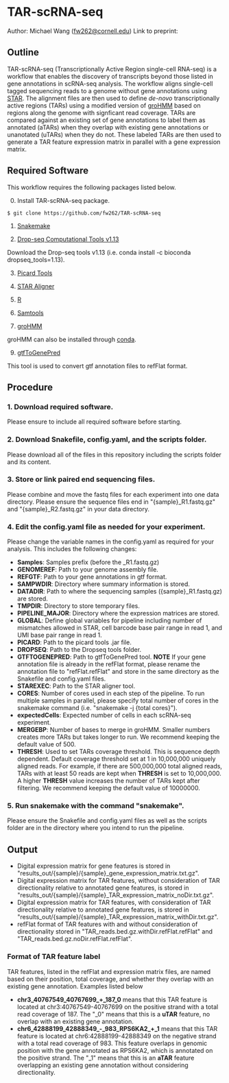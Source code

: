 # TAR-scRNA-seq
Author: Michael Wang (fw262@cornell.edu)
Link to preprint: 

## Outline
TAR-scRNA-seq (Transcriptionally Active Region single-cell RNA-seq) is a workflow that enables the discovery of transcripts beyond those listed in gene annotations in scRNA-seq analysis. The workflow aligns single-cell tagged sequencing reads to a genome without gene annotations using [STAR](https://github.com/alexdobin/STAR). The alignment files are then used to define *de-novo* transcriptionally active regions (TARs) using a modified version of [groHMM](https://github.com/dankoc/groHMM) based on regions along the genome with signficant read coverage. TARs are compared against an existing set of gene annotations to label them as annotated (aTARs) when they overlap with existing gene annotations or unanotated (uTARs) when they do not. These labeled TARs are then used to generate a TAR feature expression matrix in parallel with a gene expression matrix.

## Required Software
This workflow requires the following packages listed below.

0. Install TAR-scRNA-seq package.

```
$ git clone https://github.com/fw262/TAR-scRNA-seq
```

1. [Snakemake](https://snakemake.readthedocs.io/en/stable/)

2. [Drop-seq Computational Tools v1.13](https://github.com/broadinstitute/Drop-seq/releases)

Download the Drop-seq tools v1.13 (i.e. conda install -c bioconda dropseq_tools=1.13).

3. [Picard Tools](https://broadinstitute.github.io/picard/)

4. [STAR Aligner](https://github.com/alexdobin/STAR/releases)

6. [R](https://www.r-project.org/)

7. [Samtools](http://www.htslib.org/)

8. [groHMM](https://bioconductor.org/packages/release/bioc/html/groHMM.html)

groHMM can also be installed through [conda](https://anaconda.org/bioconda/bioconductor-grohmm).

9. [gtfToGenePred](https://bioconda.github.io/recipes/ucsc-gtftogenepred/README.html)

This tool is used to convert gtf annotation files to refFlat format.

## Procedure
### 1. Download required software.

Please ensure to include all required software before starting.

### 2. Download Snakefile, config.yaml, and the scripts folder.

Please download all of the files in this repository including the scripts folder and its content.

### 3. Store or link paired end sequencing files.

Please combine and move the fastq files for each experiment into one data directory. Please ensure the sequence files end in "{sample}\_R1.fastq.gz" and "{sample}\_R2.fastq.gz" in your data directory.

### 4. Edit the config.yaml file as needed for your experiment.

Please change the variable names in the config.yaml as required for your analysis. This includes the following changes:
- **Samples**: Samples prefix (before the \_R1.fastq.gz)
- **GENOMEREF**: Path to your genome assembly file.
- **REFGTF**: Path to your gene annotations in gtf format.
- **SAMPWDIR**: Directory where summary information is stored.
- **DATADIR**: Path to where the sequencing samples ({sample}\_R1.fastq.gz) are stored.
- **TMPDIR**: Directory to store temporary files.
- **PIPELINE_MAJOR**: Directory where the expression matrices are stored.
- **GLOBAL**: Define global variables for pipeline including number of mismatches allowed in STAR, cell barcode base pair range in read 1, and UMI base pair range in read 1.
- **PICARD**: Path to the picard tools .jar file.
- **DROPSEQ**: Path to the Dropseq tools folder.
- **GTFTOGENEPRED**: Path to gtfToGenePred tool. **NOTE** If your gene annotation file is already in the refFlat format, please rename the annotation file to "refFlat.refFlat" and store in the same directory as the Snakefile and config.yaml files.
- **STAREXEC**: Path to the STAR aligner tool.
- **CORES**: Number of cores used in each step of the pipeline. To run multiple samples in parallel, please specify total number of cores in the snakemake command (i.e. "snakemake -j {total cores}").
- **expectedCells**: Expected number of cells in each scRNA-seq experiment.
- **MERGEBP**: Number of bases to merge in groHMM. Smaller numbers creates more TARs but takes longer to run. We recommend keeping the default value of 500.
- **THRESH**: Used to set TARs coverage threshold. This is sequence depth dependent. Default coverage threshold set at 1 in 10,000,000 uniquely aligned reads. For example, if there are 500,000,000 total aligned reads, TARs with at least 50 reads are kept when **THRESH** is set to 10,000,000. A higher **THRESH** value increases the number of TARs kept after filtering. We recommend keeping the default value of 10000000.

### 5. Run snakemake with the command "snakemake".

Please ensure the Snakefile and config.yaml files as well as the scripts folder are in the directory where you intend to run the pipeline.

## Output

- Digital expression matrix for gene features is stored in "results_out/{sample}/{sample}\_gene_expression_matrix.txt.gz".
- Digital expression matrix for TAR features, without consideration of TAR directionality relative to annotated gene features, is stored in "results_out/{sample}/{sample}\_TAR_expression_matrix_noDir.txt.gz".
- Digital expression matrix for TAR features, with consideration of TAR directionality relative to annotated gene features, is stored in "results_out/{sample}/{sample}\_TAR_expression_matrix_withDir.txt.gz".
- refFlat format of TAR features with and without consideration of directionality stored in "TAR_reads.bed.gz.withDir.refFlat.refFlat" and "TAR_reads.bed.gz.noDir.refFlat.refFlat".

### Format of TAR feature label

TAR features, listed in the refFlat and expression matrix files, are named based on their position, total coverage, and whether they overlap with an existing gene annotation. Examples listed below

- **chr3_40767549_40767699_+\_187_0** means that this TAR feature is located at chr3:40767549-40767699 on the positive strand with a total read coverage of 187. The "\_0" means that this is a **uTAR** feature, no overlap with an existing gene annotation.
- **chr6_42888199_42888349_-\_983_RPS6KA2_+\_1** means that this TAR feature is located at chr6:42888199-42888349 on the negative strand with a total read coverage of 983. This feature overlaps in genomic position with the gene annotated as RPS6KA2, which is annotated on the positive strand. The "\_1" means that this is an **aTAR** feature overlapping an existing gene annotation without considering directionality.
